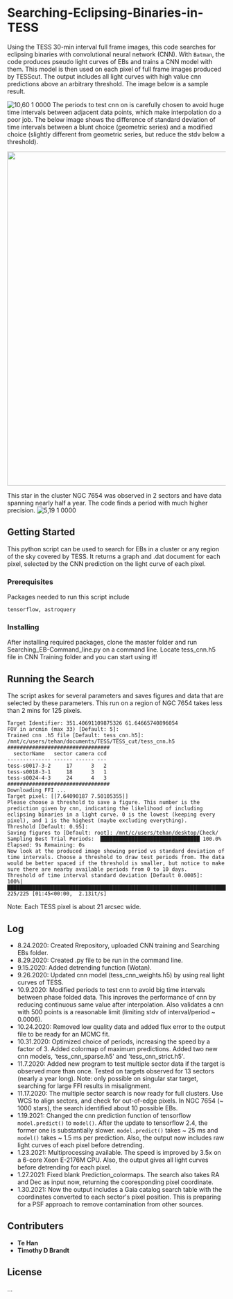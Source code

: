 # Searching-Eclipsing-Binaries-in-TESS
Using the TESS 30-min interval full frame images, this code searches for eclipsing binaries with convolutional neural network (CNN). With `Batman`, the code produces pseudo light curves of EBs and trains a CNN model with them. This model is then used on each pixel of full frame images produced by TESScut. The output includes all light curves with high value cnn predictions above an arbitrary threshold. The image below is a sample result. 

<!-- <img src=https://user-images.githubusercontent.com/49893001/97091618-0a0fab00-15f2-11eb-926e-097c558bb119.png width = '1024'> -->
![10,60  1 0000](https://user-images.githubusercontent.com/49893001/97091618-0a0fab00-15f2-11eb-926e-097c558bb119.png)
The periods to test cnn on is carefully chosen to avoid huge time intervals between adjacent data points, which make interpolation do a poor job. The below image shows the difference of standard deviation of time intervals between a blunt choice (geometric series) and a modified choice (slightly different from geometric series, but reduce the stdv below a threshold).

<p align="center">
  <img src=https://user-images.githubusercontent.com/49893001/95634538-02bb9f80-0a3f-11eb-981f-d2c16084ec94.png width = '768'>
</p>

This star in the cluster NGC 7654 was observed in 2 sectors and have data spanning nearly half a year. The code finds a period with much higher precision.
![5,19  1 0000](https://user-images.githubusercontent.com/49893001/99491939-8790b780-2921-11eb-87c3-0899ab9a777d.jpg)


## Getting Started

This python script can be used to search for EBs in a cluster or any region of the sky covered by TESS. It returns a graph and .dat document for each pixel, selected by the CNN prediction on the light curve of each pixel. 

### Prerequisites

Packages needed to run this script include
```
tensorflow, astroquery
```

### Installing
After installing required packages, clone the master folder and run Searching_EB-Command_line.py on a command line. Locate tess_cnn.h5 file in CNN Training folder and you can start using it!

## Running the Search
The script askes for several parameters and saves figures and data that are selected by these parameters. This run on a region of NGC 7654 takes less than 2 mins for 125 pixels. 

```
Target Identifier: 351.40691109875326 61.64665740896054
FOV in arcmin (max 33) [Default: 5]:
Trained cnn .h5 file [Default: tess_cnn.h5]: /mnt/c/users/tehan/documents/TESS/TESS_cut/tess_cnn.h5
#################################
  sectorName   sector camera ccd
-------------- ------ ------ ---
tess-s0017-3-2     17      3   2
tess-s0018-3-1     18      3   1
tess-s0024-4-3     24      4   3
#################################
Downloading FFI ...
Target pixel: [[7.64090187 7.50105355]]
Please choose a threshold to save a figure. This number is the prediction given by cnn, indicating the likelihood of including eclipsing binaries in a light curve. 0 is the lowest (keeping every pixel), and 1 is the highest (maybe excluding everything).
Threshold [Default: 0.95]:
Saving figures to [Default: root]: /mnt/c/users/tehan/desktop/Check/
Sampling Best Trial Periods:  ████████████████████████████████ 100.0% Elapsed: 9s Remaining: 0s
Now look at the produced image showing period vs standard deviation of time intervals. Choose a threshold to draw test periods from. The data would be better spaced if the threshold is smaller, but notice to make sure there are nearby available periods from 0 to 10 days.
Threshold of time interval standard deviation [Default 0.0005]:
100%|█████████████████████████████████████████████████████████████████████████████████| 225/225 [01:45<00:00,  2.13it/s]
```
Note: Each TESS pixel is about 21 arcsec wide.

## Log
* 8.24.2020: Created Rrepository, uploaded CNN training and Searching EBs folder.
* 8.29.2020: Created .py file to be run in the command line.
* 9.15.2020: Added detrending function (Wotan).
* 9.26.2020: Updated cnn model (tess_cnn_weights.h5) by using real light curves of TESS.
* 10.9.2020: Modified periods to test cnn to avoid big time intervals between phase folded data. This inproves the performance of cnn by reducing continuous same value after interpolation. Also validates a cnn with 500 points is a reasonable limit (limiting stdv of interval/period ~ 0.0006). 
* 10.24.2020: Removed low quality data and added flux error to the output file to be ready for an MCMC fit.
* 10.31.2020: Optimized choice of periods, increasing the speed by a factor of 3. Added colormap of maximum predictions. Added two new cnn models, 'tess_cnn_sparse.h5' and 'tess_cnn_strict.h5'.
* 11.7.2020: Added new program to test multiple sector data if the target is observed more than once. Tested on targets observed for 13 sectors (nearly a year long). Note: only possible on singular star target, searching for large FFI results in misalignment. 
* 11.17.2020: The multiple sector search is now ready for full clusters. Use WCS to align sectors, and check for out-of-edge pixels. In NGC 7654 (~ 1000 stars), the search identified about 10 possible EBs. 
* 1.19.2021: Changed the cnn prediction function of tensorflow `model.predict()` to `model()`. After the update to tensorflow 2.4, the former one is substantially slower. `model.predict()` takes ~ 25 ms and `model()` takes ~ 1.5 ms per prediction. Also, the output now includes raw light curves of each pixel before detrending. 
* 1.23.2021: Multiprocessing available. The speed is improved by 3.5x on a 6-core Xeon E-2176M CPU. Also, the output gives all light curves before detrending for each pixel.
* 1.27.2021: Fixed blank Prediction_colormaps. The search also takes RA and Dec as input now, returning the cooresponding pixel coordinate. 
* 1.30.2021: Now the output includes a Gaia catalog search table with the coordinates converted to each sector's pixel position. This is preparing for a PSF approach to remove contamination from other sources.  
## Contributers

* **Te Han** 
* **Timothy D Brandt** 

## License
 ...
